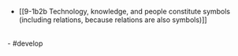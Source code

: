 - [[9-1b2b Technology, knowledge, and people constitute symbols (including relations, because relations are also symbols)]]
<br>
- #develop
